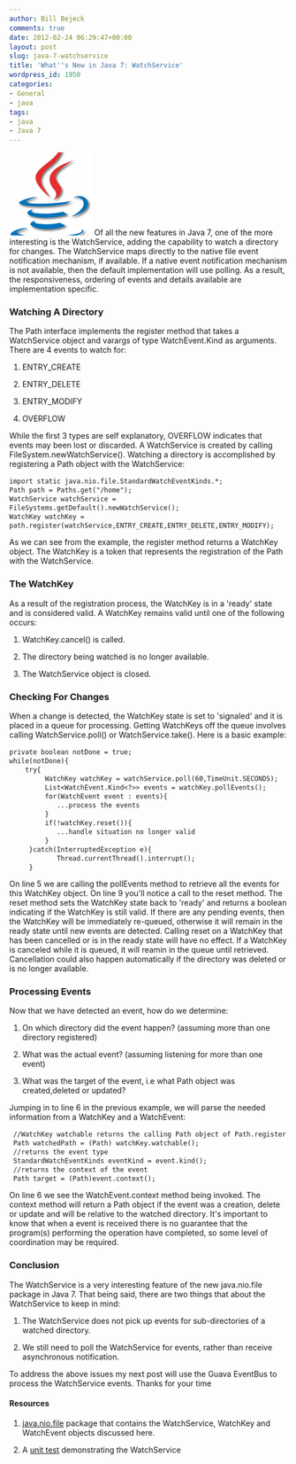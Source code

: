 ```yaml
---
author: Bill Bejeck
comments: true
date: 2012-02-24 06:29:47+00:00
layout: post
slug: java-7-watchservice
title: 'What''s New in Java 7: WatchService'
wordpress_id: 1950
categories:
- General
- java
tags:
- java
- Java 7
---
```


<img class="left" src="../assets/images/Java_Logo1-150x150.png" /> Of all the new features in Java 7, one of the more interesting is the WatchService, adding the capability to watch a directory for changes.  The WatchService maps directly to the native file event notification mechanism, if available.  If a native event notification mechanism is not available, then the default implementation will use polling.  As a result, the responsiveness, ordering of events and details available are implementation specific.
<!--more-->

### Watching A Directory


The Path interface implements the register method that takes a WatchService object and varargs of type WatchEvent.Kind as arguments.  There are 4 events to watch for:




  1. ENTRY_CREATE


  2. ENTRY_DELETE


  3. ENTRY_MODIFY


  4. OVERFLOW


While the first 3 types are self explanatory, OVERFLOW indicates that events may been lost or discarded. A WatchService is created by calling FileSystem.newWatchService().  Watching a directory is accomplished by registering a Path object with the WatchService:

    
    
    import static java.nio.file.StandardWatchEventKinds.*;
    Path path = Paths.get("/home");
    WatchService watchService = FileSystems.getDefault().newWatchService();
    WatchKey watchKey = path.register(watchService,ENTRY_CREATE,ENTRY_DELETE,ENTRY_MODIFY);
    


As we can see from the example, the register method returns a WatchKey object. The WatchKey is a token that represents the registration of the Path with the WatchService. 


### The WatchKey


As a result of the registration process, the WatchKey is in a 'ready' state and is considered valid.  A WatchKey remains valid until one of the following occurs:




  1. WatchKey.cancel() is called.


  2. The directory being watched is no longer available.


  3. The WatchService object is closed.




### Checking For Changes


When a change is detected, the WatchKey state is set to 'signaled' and it is placed in a queue for processing. Getting WatchKeys off the queue involves calling WatchService.poll() or WatchService.take(). Here is a basic example:

    
    
    private boolean notDone = true;
    while(notDone){
        try{
             WatchKey watchKey = watchService.poll(60,TimeUnit.SECONDS);
             List<WatchEvent.Kind<?>> events = watchKey.pollEvents();
             for(WatchEvent event : events){
                ...process the events
             }
             if(!watchKey.reset()){
                ...handle situation no longer valid
             }
         }catch(InterruptedException e){
                Thread.currentThread().interrupt();
         }
    


On line 5 we are calling the pollEvents method to retrieve all the events for this WatchKey object. On line 9 you'll notice a call to the reset method.  The reset method sets the WatchKey state back to 'ready' and returns a boolean indicating if the WatchKey is still valid.  If there are any pending events, then the WatchKey will be immediately re-queued, otherwise it will remain in the ready state until new events are detected.  Calling reset on a WatchKey that has been cancelled or is in the ready state will have no effect.  If a WatchKey is canceled while it is queued, it will reamin in the queue until retrieved. Cancellation could also happen automatically if the directory was deleted or is no longer available.


### Processing Events


Now that we have detected an event, how do we determine:




  1. On which directory did the event happen? (assuming more than one directory registered)


  2. What was the actual event? (assuming listening for more than one event)


  3. What was the target of the event, i.e what Path object was created,deleted or updated?


Jumping in to line 6 in the previous example, we will parse the needed information from a WatchKey and a WatchEvent:

    
    
     //WatchKey watchable returns the calling Path object of Path.register
     Path watchedPath = (Path) watchKey.watchable();
     //returns the event type
     StandardWatchEventKinds eventKind = event.kind();
     //returns the context of the event
     Path target = (Path)event.context();
    


On line 6 we see the WatchEvent.context method being invoked.  The context method will return a Path object if the event was a creation, delete or update and will be relative to the watched directory. It's important to know that when a event is received there is no guarantee that the program(s) performing the operation have completed, so some level of coordination may be required. 


### Conclusion


The WatchService is a very interesting feature of the new java.nio.file package in Java 7.  That being said, there are two things that about the WatchService to keep in mind:




  1. The WatchService does not pick up events for sub-directories of a watched directory.


  2. We still need to poll the WatchService for events, rather than receive asynchronous notification.


To address the above issues my next post will use the Guava EventBus to process the WatchService events. Thanks for your time


#### Resources






  1. [java.nio.file](http://docs.oracle.com/javase/7/docs/api/java/nio/file/package-summary.html) package that  contains the WatchService, WatchKey and WatchEvent objects discussed here.


  2. A [unit test](https://github.com/bbejeck/Java-7/blob/master/src/test/java/bbejeck/nio/files/watch/WatchDirectoryTest.java) demonstrating the WatchService


